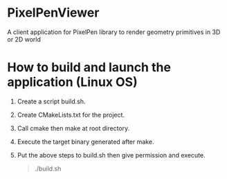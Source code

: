 # PixelPenViewer
A client application for PixelPen library to render geometry primitives in 3D or 2D world

# How to build and launch the application (Linux OS)

1. Create a script build.sh.
2. Create CMakeLists.txt for the project.
3. Call cmake then make at root directory.
4. Execute the target binary generated after make.
5. Put the above steps to build.sh then give permission and execute.

    > ./build.sh

